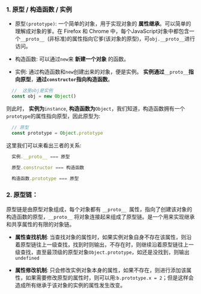 ### 1. 原型 / 构造函数 / 实例

  * 原型`(prototype)`: 一个简单的对象，用于实现对象的 __属性继承__。可以简单的理解成对象的爹。在 Firefox 和 Chrome 中，每个JavaScript对象中都包含一个`__proto__ `(非标准)的属性指向它爹(该对象的原型)，可`obj.__proto__`进行访问。
  
  * 构造函数: 可以通过`new`来 __新建一个对象__ 的函数。
  
  * 实例: 通过构造函数和`new`创建出来的对象，便是实例。 __实例通过__`__proto__`__指向原型__，__通过`constructor`指向构造函数__。

  ```js
    //  这里obj是实例
    const obj = new Object()
  ```
  则此时， __实例为__`instance`, __构造函数为__`Object`，我们知道，构造函数拥有一个`prototype`的属性指向原型，因此原型为:
  ```js
    // 原型
    const prototype = Object.prototype
  ```
  这里我们可以来看出三者的关系:
  ```js
    实例.__proto__ === 原型

    原型.constructor === 构造函数

    构造函数.prototype === 原型
  ```
### 2. 原型链：
  原型链是由原型对象组成，每个对象都有 `__proto__ `属性，指向了创建该对象的构造函数的原型，`__proto__` 将对象连接起来组成了原型链。是一个用来实现继承和共享属性的有限的对象链。
  * __属性查找机制__: 当查找对象的属性时，如果实例对象自身不存在该属性，则沿着原型链往上一级查找，找到时则输出，不存在时，则继续沿着原型链往上一级查找，直至最顶级的原型对象`Object.prototype`，如还是没找到，则输出 `undefined`  

  * __属性修改机制__: 只会修改实例对象本身的属性，如果不存在，则进行添加该属性，如果需要修改原型的属性时，则可以用:`b.prototype.x = 2`；但是这样会造成所有继承于该对象的实例的属性发生改变。

